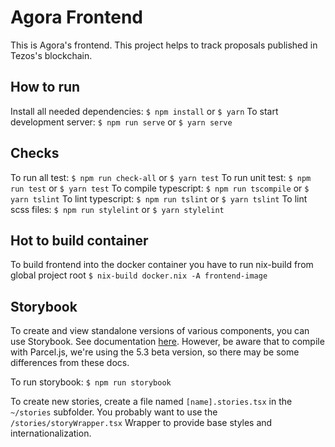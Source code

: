 # Agora Frontend

This is Agora's frontend. This project helps to track proposals published in Tezos's blockchain.

## How to run

Install all needed dependencies:
`$ npm install` or `$ yarn`
To start development server:
`$ npm run serve` or `$ yarn serve`

## Checks
To run all test:
`$ npm run check-all` or `$ yarn test`
To run unit test:
`$ npm run test` or `$ yarn test`
To compile typescript:
`$ npm run tscompile` or `$ yarn tslint`
To lint typescript:
`$ npm run tslint` or `$ yarn tslint`
To lint scss files:
`$ npm run stylelint` or `$ yarn stylelint`

## Hot to build container

To build frontend into the docker container you have to run nix-build from global project root
`$ nix-build docker.nix -A frontend-image`

## Storybook 

To create and view standalone versions of various components, you can use Storybook. See documentation [here](https://storybook.js.org/docs/basics/writing-stories/). However, be aware that to compile with Parcel.js, we're using the 5.3 beta version, so there may be some differences from these docs.

To run storybook:
`$ npm run storybook`

To create new stories, create a file named `[name].stories.tsx` in the `~/stories` subfolder. You probably want to use the `/stories/storyWrapper.tsx` Wrapper to provide base styles and internationalization. 
